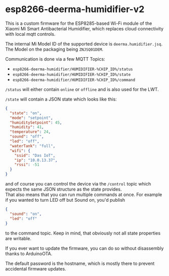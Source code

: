 # esp8266-deerma-humidifier-v2

This is a custom firmware for the ESP8285-based Wi-Fi module of the Xiaomi Mi Smart Antibacterial Humidifier,
which replaces cloud connectivity with local mqtt controls.

The internal Mi Model ID of the supported device is `deerma.humidifier.jsq`.
The Model on the packaging being `ZNJSQ01DEM`.

Communication is done via a few MQTT Topics:

- `esp8266-deerma-humidifier/HUMIDIFIER-%CHIP_ID%/status`
- `esp8266-deerma-humidifier/HUMIDIFIER-%CHIP_ID%/state`
- `esp8266-deerma-humidifier/HUMIDIFIER-%CHIP_ID%/command`

`/status` will either contain `online` or `offline` and is also used for the LWT.

`/state` will contain a JSON state which looks like this:

```json
{
  "state": "on",
  "mode": "setpoint",
  "humiditySetpoint": 45,
  "humidity": 41,
  "temperature": 24,
  "sound": "off",
  "led": "off",
  "waterTank": "full",
  "wifi": {
    "ssid": "Das IoT",
    "ip": "10.0.13.37",
    "rssi": -51
  }
}
```

and of course you can control the device via the `/control` topic which expects the same JSON structure as the state provides.<br/>
That also means that you can run multiple commands at once. For example if you wanted to turn LED off but Sound on, you'd publish

```json
{
  "sound": "on",
  "led": "off"
}
```

to the command topic. Keep in mind, that obviously not all state properties are writable.

If you ever want to update the firmware, you can do so without disassembly thanks to ArduinoOTA.

The default password is the hostname, which is mostly there to prevent accidental firmware updates.
